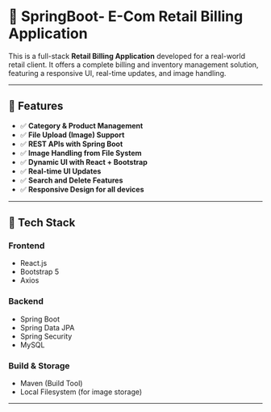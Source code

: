 # 🛒 SpringBoot- E-Com Retail Billing Application

This is a full-stack **Retail Billing Application** developed for a real-world retail client. It offers a complete billing and inventory management solution, featuring a responsive UI, real-time updates, and image handling.

---

## 🚀 Features

- ✅ **Category & Product Management**  
- ✅ **File Upload (Image) Support**  
- ✅ **REST APIs with Spring Boot**  
- ✅ **Image Handling from File System**  
- ✅ **Dynamic UI with React + Bootstrap**  
- ✅ **Real-time UI Updates**  
- ✅ **Search and Delete Features**  
- ✅ **Responsive Design for all devices**

---

## 🔧 Tech Stack

### Frontend
- React.js  
- Bootstrap 5  
- Axios

### Backend
- Spring Boot  
- Spring Data JPA
- Spring Security
- MySQL

### Build & Storage
- Maven (Build Tool)  
- Local Filesystem (for image storage)

---

